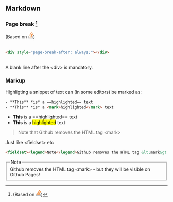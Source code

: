 ## Markdown

### Page break [^1]
 (Based on [<img src="../logo-stackoverflow.icon.png" title="Link to Stackoverflow" width=16px height=auto>](https://stackoverflow.com/a/74994082/7485823))

 [^1]: (Based on [<img src="../logo-stackoverflow.icon.png" title="Link to Stackoverflow" width=16px height=auto>](https://stackoverflow.com/a/74994082/7485823))

```html
 
<div style="page-break-after: always;"></div>
 
```
A blank line after the &lt;div&gt; is mandatory.

### Markup

Highligting a snippet of text can (in some editors) be marked as:

```html
- **This** *is* a ==highlighted== text
- **This** *is* a <mark>highlighted</mark> text
```
- **This** *is* a ==highlighted== text
- **This** *is* a <mark>highlighted</mark> text

> Note that Github removes the HTML tag &lt;mark&gt;

Just like &lt;fieldset&gt; etc

```html
<fieldset><legend>Note</legend>Github removes the HTML tag &lt;mark&gt;</fieldset>
```
<fieldset><legend>Note</legend>Github removes the HTML tag &lt;mark&gt; - but they will be visible on Github Pages!</fieldset>

